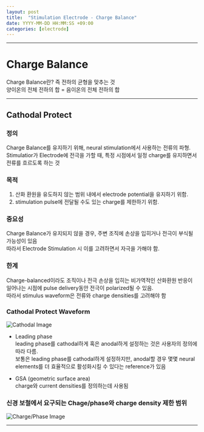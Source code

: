 ```yaml
---
layout: post
title:  "Stimulation Electrode - Charge Balance"
date: YYYY-MM-DD HH:MM:SS +09:00
categories: [electrode]
---
```


* * *

# Charge Balance
 Charge Balance란? 즉 전하의 균형을 맞추는 것 <br>
 양이온의 전체 전하의 합 = 음이온의 전체 전하의 합 <br>

* * *

## Cathodal Protect
  
### 정의

  Charge Balance를 유지하기 위해, neural stimulation에서 사용하는 전류의 파형. <br>
  Stimulatior가 Electrode에 전극을 가할 때, 특정 시점에서 일정 charge를 유지하면서 전류를 흐르도록 하는 것 <br>

### 목적

  1. 산화 환원을 유도하지 않는 범위 내에서 electrode potential을 유지하기 위함. <br>
  2. stimulation pulse에 전달될 수도 있는 charge를 제한하기 위함. <br>
 
### 중요성
   Charge Balance가 유지되지 않을 경우, 주변 조직에 손상을 입히거나 전극이 부식될 가능성이 있음 <br>
   따라서 Electrode Stimulation 시 이를 고려하면서 자극을 가해야 함.

### 한계
   Charge-balanced이라도 조직이나 전극 손상을 입히는 비가역적인 산화환원 반응이 일어나는 시점에 pulse delivery동안 전극이 polarized될 수 있음. <br>
   따라서 stimulus waveform은 전류와 charge densities를 고려해야 함 <br>


### Cathodal Protect Waveform

   ![Cathodal Image](https://easyhhoney.github.io/_posts/image.png)

   * Leading phase <br>
      leading phase를 cathodal하게 혹은 anodal하게 설정하는 것은 사용자의 정의에 따라 다름. <br>
      보통은 leading phase를 cathodal하게 설정하지만, anodal할 경우 몇몇 neural elements를 더 효율적으로 활성화시킬 수 있다는 reference가 있음 <br>

   * GSA (geometric surface area) <br>
      charge와 current densities를 정의하는데 사용됨



### 신경 보철에서 요구되는 Chage/phase와 charge density 제한 범위
![Charge/Phase Image](https://easyhhoney/easyhhoney.github.io/_posts/image_2.jpeg) <br>

* * *
